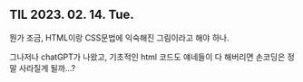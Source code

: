 ## TIL 2023. 02. 14. Tue.

뭔가 조금, HTML이랑 CSS문법에 익숙해진 그림이라고 해야 하나.

그나저나 chatGPT가 나왔고, 기초적인 html 코드도 얘네들이 다 해버리면 손코딩은 정말 사라질게 될까...?
